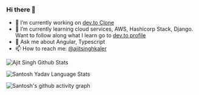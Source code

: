 ### Hi there 👋
<p>

- 🔭 I’m currently working on [dev.to Clone](https://github.com/ajitsinghkaler/devto-clone)
- 🌱 I’m currently learning cloud services, AWS, Hashicorp Stack, Django. Want to follow along what I learn go to [dev.to profile](dev.to/ajitsinghkaler/)
- 💬 Ask me about Angular, Typescript
- 📫 How to reach me: [@ajitsinghkaler](https://twitter.com/ajitsinghkaler)

</p>

![Ajit Singh Github Stats](https://github-readme-stats.anuraghazra1.vercel.app/api?username=ajitsinghkaler&show_icons=true&include_all_commits=true&theme=radical)

![Santosh Yadav Language Stats](https://github-readme-stats.anuraghazra1.vercel.app/api/top-langs/?username=ajitsinghkaler&layout=compact&theme=radical)

![Santosh's github activity graph](https://activity-graph.herokuapp.com/graph?username=ajitsinghkaler&theme=dracula)
